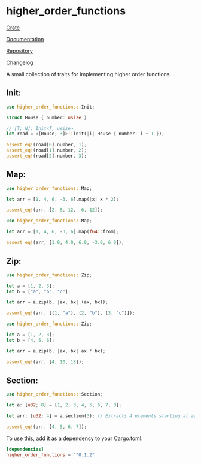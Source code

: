 # higher_order_functions

[Crate](https://crates.io/crates/higher_order_functions)

[Documentation](https://docs.rs/higher_order_functions)

[Repository](https://github.com/LukeMiles49/higher-order-functions-rs)

[Changelog](https://github.com/LukeMiles49/higher-order-functions-rs/blob/master/CHANGELOG.md)

A small collection of traits for implementing higher order functions.

## Init:

```rust
use higher_order_functions::Init;

struct House { number: usize }

// [T; N]: Init<T, usize>
let road = <[House; 3]>::init(|i| House { number: i + 1 });

assert_eq!(road[0].number, 1);
assert_eq!(road[1].number, 2);
assert_eq!(road[2].number, 3);
```

## Map:

```rust
use higher_order_functions::Map;

let arr = [1, 4, 6, -3, 6].map(|x| x * 2);

assert_eq!(arr, [2, 8, 12, -6, 12]);
```

```rust
use higher_order_functions::Map;

let arr = [1, 4, 6, -3, 6].map(f64::from);

assert_eq!(arr, [1.0, 4.0, 6.0, -3.0, 6.0]);
```

## Zip:

```rust
use higher_order_functions::Zip;

let a = [1, 2, 3];
let b = ["a", "b", "c"];

let arr = a.zip(b, |ax, bx| (ax, bx));

assert_eq!(arr, [(1, "a"), (2, "b"), (3, "c")]);
```

```rust
use higher_order_functions::Zip;

let a = [1, 2, 3];
let b = [4, 5, 6];

let arr = a.zip(b, |ax, bx| ax * bx);

assert_eq!(arr, [4, 10, 18]);
```

## Section:

```rust
use higher_order_functions::Section;

let a: [u32; 8] = [1, 2, 3, 4, 5, 6, 7, 8];

let arr: [u32; 4] = a.section(3); // Extracts 4 elements starting at a[3]

assert_eq!(arr, [4, 5, 6, 7]);
```

To use this, add it as a dependency to your Cargo.toml:
```toml
[dependencies]
higher_order_functions = "^0.1.2"
```
